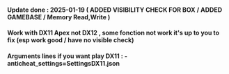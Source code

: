#### Update done : 2025-01-19 ( ADDED VISIBILITY CHECK FOR BOX / ADDED GAMEBASE / Memory Read,Write )
#### Work with DX11 Apex not DX12 , some fonction not work it's up to you to fix (esp work good / have no visible check)
#### Arguments lines if you want play DX11 : -anticheat_settings=SettingsDX11.json
